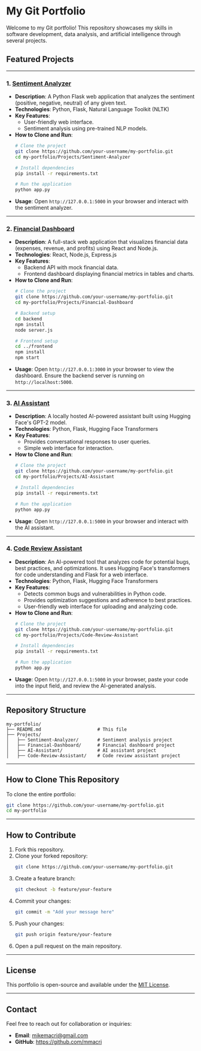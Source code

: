 
# My Git Portfolio

Welcome to my Git portfolio! This repository showcases my skills in software development, data analysis, and artificial intelligence through several projects.

## Featured Projects

---

### 1. [Sentiment Analyzer](Projects/Sentiment-Analyzer)
- **Description**: A Python Flask web application that analyzes the sentiment (positive, negative, neutral) of any given text.
- **Technologies**: Python, Flask, Natural Language Toolkit (NLTK)
- **Key Features**:
  - User-friendly web interface.
  - Sentiment analysis using pre-trained NLP models.
- **How to Clone and Run**:
  ```bash
  # Clone the project
  git clone https://github.com/your-username/my-portfolio.git
  cd my-portfolio/Projects/Sentiment-Analyzer

  # Install dependencies
  pip install -r requirements.txt

  # Run the application
  python app.py
  ```
- **Usage**: Open `http://127.0.0.1:5000` in your browser and interact with the sentiment analyzer.

---

### 2. [Financial Dashboard](Projects/Financial-Dashboard)
- **Description**: A full-stack web application that visualizes financial data (expenses, revenue, and profits) using React and Node.js.
- **Technologies**: React, Node.js, Express.js
- **Key Features**:
  - Backend API with mock financial data.
  - Frontend dashboard displaying financial metrics in tables and charts.
- **How to Clone and Run**:
  ```bash
  # Clone the project
  git clone https://github.com/your-username/my-portfolio.git
  cd my-portfolio/Projects/Financial-Dashboard

  # Backend setup
  cd backend
  npm install
  node server.js

  # Frontend setup
  cd ../frontend
  npm install
  npm start
  ```
- **Usage**: Open `http://127.0.0.1:3000` in your browser to view the dashboard. Ensure the backend server is running on `http://localhost:5000`.

---

### 3. [AI Assistant](Projects/AI-Assistant)
- **Description**: A locally hosted AI-powered assistant built using Hugging Face's GPT-2 model.
- **Technologies**: Python, Flask, Hugging Face Transformers
- **Key Features**:
  - Provides conversational responses to user queries.
  - Simple web interface for interaction.
- **How to Clone and Run**:
  ```bash
  # Clone the project
  git clone https://github.com/your-username/my-portfolio.git
  cd my-portfolio/Projects/AI-Assistant

  # Install dependencies
  pip install -r requirements.txt

  # Run the application
  python app.py
  ```
- **Usage**: Open `http://127.0.0.1:5000` in your browser and interact with the AI assistant.

---

### 4. [Code Review Assistant](Projects/Code-Review-Assistant)
- **Description**: An AI-powered tool that analyzes code for potential bugs, best practices, and optimizations. It uses Hugging Face's transformers for code understanding and Flask for a web interface.
- **Technologies**: Python, Flask, Hugging Face Transformers
- **Key Features**:
  - Detects common bugs and vulnerabilities in Python code.
  - Provides optimization suggestions and adherence to best practices.
  - User-friendly web interface for uploading and analyzing code.
- **How to Clone and Run**:
  ```bash
  # Clone the project
  git clone https://github.com/your-username/my-portfolio.git
  cd my-portfolio/Projects/Code-Review-Assistant

  # Install dependencies
  pip install -r requirements.txt

  # Run the application
  python app.py
  ```
- **Usage**: Open `http://127.0.0.1:5000` in your browser, paste your code into the input field, and review the AI-generated analysis.

---

## Repository Structure

```
my-portfolio/
├── README.md                     # This file
├── Projects/
│   ├── Sentiment-Analyzer/       # Sentiment analysis project
│   ├── Financial-Dashboard/      # Financial dashboard project
│   ├── AI-Assistant/             # AI assistant project
│   ├── Code-Review-Assistant/    # Code review assistant project
```

---

## How to Clone This Repository

To clone the entire portfolio:
```bash
git clone https://github.com/your-username/my-portfolio.git
cd my-portfolio
```

---

## How to Contribute

1. Fork this repository.
2. Clone your forked repository:
   ```bash
   git clone https://github.com/your-username/my-portfolio.git
   ```
3. Create a feature branch:
   ```bash
   git checkout -b feature/your-feature
   ```
4. Commit your changes:
   ```bash
   git commit -m "Add your message here"
   ```
5. Push your changes:
   ```bash
   git push origin feature/your-feature
   ```
6. Open a pull request on the main repository.

---

## License

This portfolio is open-source and available under the [MIT License](LICENSE).

---

## Contact

Feel free to reach out for collaboration or inquiries:
- **Email**: mikemacri@gmail.com
- **GitHub**: https://github.com/mmacri

